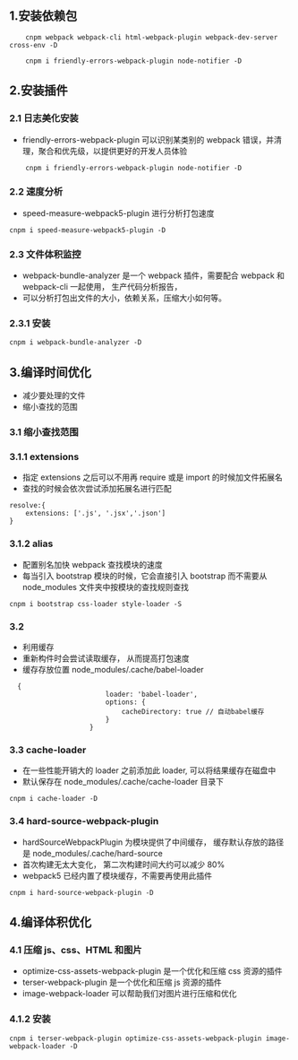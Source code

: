 <!--
 * @description:
 * @author: steve.deng
 * @Date: 2020-12-19 06:40:54
 * @LastEditors: steve.deng
 * @LastEditTime: 2020-12-20 21:57:53
-->

## 1.安装依赖包

```
    cnpm webpack webpack-cli html-webpack-plugin webpack-dev-server cross-env -D

    cnpm i friendly-errors-webpack-plugin node-notifier -D
```

## 2.安装插件

### 2.1 日志美化安装

-   friendly-errors-webpack-plugin 可以识别某类别的 webpack 错误，并清理，聚合和优先级，以提供更好的开发人员体验

```
    cnpm i friendly-errors-webpack-plugin node-notifier -D
```

### 2.2 速度分析

-   speed-measure-webpack5-plugin 进行分析打包速度

```
cnpm i speed-measure-webpack5-plugin -D
```

### 2.3 文件体积监控

-   webpack-bundle-analyzer 是一个 webpack 插件，需要配合 webpack 和 webpack-cli 一起使用， 生产代码分析报告，
-   可以分析打包出文件的大小，依赖关系，压缩大小如何等。

### 2.3.1 安装

```
cnpm i webpack-bundle-analyzer -D
```

## 3.编译时间优化

-   减少要处理的文件
-   缩小查找的范围

### 3.1 缩小查找范围

### 3.1.1 extensions

-   指定 extensions 之后可以不用再 require 或是 import 的时候加文件拓展名
-   查找的时候会依次尝试添加拓展名进行匹配

```
resolve:{
    extensions: ['.js', '.jsx','.json']
}
```

### 3.1.2 alias

-   配置别名加快 webpack 查找模块的速度
-   每当引入 bootstrap 模块的时候，它会直接引入 bootstrap 而不需要从 node_modules 文件夹中按模块的查找规则查找

```
cnpm i bootstrap css-loader style-loader -S
```

### 3.2

-   利用缓存
-   重新构件时会尝试读取缓存， 从而提高打包速度
-   缓存存放位置 node_modules/.cache/babel-loader

```
  {
                        loader: 'babel-loader',
                        options: {
                            cacheDirectory: true // 自动babel缓存
                        }
                    }
```

### 3.3 cache-loader

-   在一些性能开销大的 loader 之前添加此 loader, 可以将结果缓存在磁盘中
-   默认保存在 node_modules/.cache/cache-loader 目录下

```
cnpm i cache-loader -D
```

### 3.4 hard-source-webpack-plugin

-   hardSourceWebpackPlugin 为模块提供了中间缓存， 缓存默认存放的路径是 node_modules/.cache/hard-source
-   首次构建无太大变化， 第二次构建时间大约可以减少 80%
-   webpack5 已经内置了模块缓存，不需要再使用此插件

```
cnpm i hard-source-webpack-plugin -D
```

## 4.编译体积优化

### 4.1 压缩 js、css、HTML 和图片

-   optimize-css-assets-webpack-plugin 是一个优化和压缩 css 资源的插件
-   terser-webpack-plugin 是一个优化和压缩 js 资源的插件
-   image-webpack-loader 可以帮助我们对图片进行压缩和优化

### 4.1.2 安装

```
cnpm i terser-webpack-plugin optimize-css-assets-webpack-plugin image-webpack-loader -D
```
